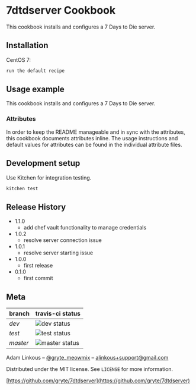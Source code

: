 # 7dtdserver Cookbook

This cookbook installs and configures a 7 Days to Die server.

## Installation

CentOS 7:

```bash
run the default recipe
```

## Usage example

This cookbook installs and configures a 7 Days to Die server.

### Attributes
In order to keep the README manageable and in sync with the attributes, this cookbook documents attributes inline. The usage instructions and default values for attributes can be found in the individual attribute files.

## Development setup

Use Kitchen for integration testing.

```bash
kitchen test
```

## Release History
* 1.1.0
    * add chef vault functionality to manage credentials
* 1.0.2
    * resolve server connection issue
* 1.0.1
    * resolve server starting issue
* 1.0.0
    * first release
* 0.1.0
    * first commit

## Meta

|branch|travis-ci status|
|------|----------------|
|*dev*|![dev status](https://travis-ci.org/gryte/7dtdserver.svg?branch=dev)|
|*test*|![test status](https://travis-ci.org/gryte/7dtdserver.svg?branch=test)|
|*master*|![master status](https://travis-ci.org/gryte/7dtdserver.svg?branch=master)|

Adam Linkous – [@gryte_meowmix](https://twitter.com/gryte_meowmix) – alinkous+support@gmail.com

Distributed under the MIT license. See ``LICENSE`` for more information.

[https://github.com/gryte/7dtdserver](https://github.com/gryte/7dtdserver)
